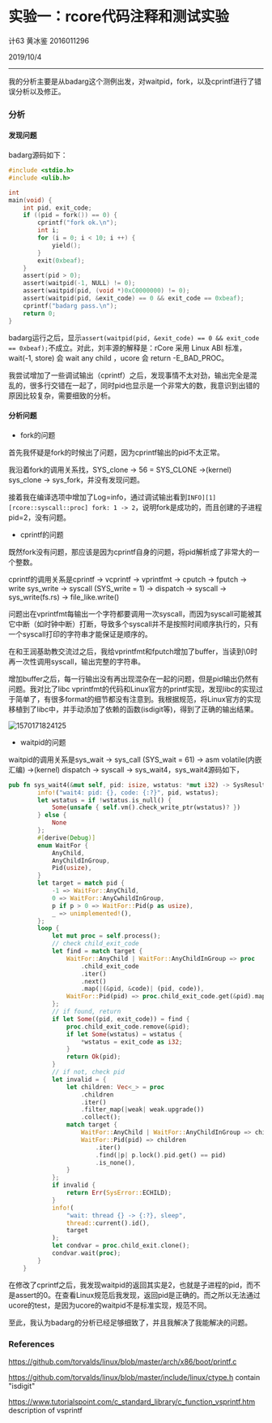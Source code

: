 # 实验一：rcore代码注释和测试实验

计63 黄冰鉴 2016011296

2019/10/4

---



我的分析主要是从badarg这个测例出发，对waitpid，fork，以及cprintf进行了错误分析以及修正。



### 分析

#### 发现问题

badarg源码如下：

```c
#include <stdio.h>
#include <ulib.h>

int
main(void) {
    int pid, exit_code;
    if ((pid = fork()) == 0) {
        cprintf("fork ok.\n");
        int i;
        for (i = 0; i < 10; i ++) {
            yield();
        }
        exit(0xbeaf);
    }
    assert(pid > 0);
    assert(waitpid(-1, NULL) != 0);
    assert(waitpid(pid, (void *)0xC0000000) != 0);
    assert(waitpid(pid, &exit_code) == 0 && exit_code == 0xbeaf);
    cprintf("badarg pass.\n");
    return 0;
}
```

badarg运行之后，显示```assert(waitpid(pid, &exit_code) == 0 && exit_code == 0xbeaf);```不成立。对此，刘丰源的解释是：rCore 采用 Linux ABI 标准，wait(-1, store) 会 wait any child ，ucore 会 return -E_BAD_PROC。

我尝试增加了一些调试输出（cprintf）之后，发现事情不太对劲，输出完全是混乱的，很多行交错在一起了，同时pid也显示是一个非常大的数，我意识到出错的原因比较复杂，需要细致的分析。

#### 分析问题

- fork的问题

首先我怀疑是fork的时候出了问题，因为cprintf输出的pid不太正常。

我沿着fork的调用关系找，SYS_clone -> 56 = SYS_CLONE ->(kernel) sys_clone -> sys_fork，并没有发现问题。

接着我在编译选项中增加了Log=info，通过调试输出看到```INFO][1][rcore::syscall::proc] fork: 1 -> 2```，说明fork是成功的，而且创建的子进程pid=2，没有问题。

- cprintf的问题

既然fork没有问题，那应该是因为cprintf自身的问题，将pid解析成了非常大的一个整数。

cprintf的调用关系是cprintf -> vcprintf -> vprintfmt -> cputch -> fputch -> write sys_write -> syscall (SYS_write = 1) -> dispatch -> syscall -> sys_write(fs.rs) -> file_like.write()

问题出在vprintfmt每输出一个字符都要调用一次syscall，而因为syscall可能被其它中断（如时钟中断）打断，导致多个syscall并不是按照时间顺序执行的，只有一个syscall打印的字符串才能保证是顺序的。

在和王润基助教交流过之后，我给vprintfmt和fputch增加了buffer，当读到\0时再一次性调用syscall，输出完整的字符串。

增加buffer之后，每一行输出没有再出现混杂在一起的问题，但是pid输出仍然有问题。我对比了libc vprintfmt的代码和Linux官方的printf实现，发现libc的实现过于简单了，有很多format的细节都没有注意到。我根据规范，将Linux官方的实现移植到了libc中，并手动添加了依赖的函数(isdigit等)，得到了正确的输出结果。

![1570171824125](C:\Users\k_sir\AppData\Roaming\Typora\typora-user-images\1570171824125.png)

- waitpid的问题

waitpid的调用关系是sys_wait -> sys_call (SYS_wait = 61) -> asm volatile(内嵌汇编) ->(kernel) dispatch -> syscall -> sys_wait4，sys_wait4源码如下，

```rust
pub fn sys_wait4(&mut self, pid: isize, wstatus: *mut i32) -> SysResult {
        info!("wait4: pid: {}, code: {:?}", pid, wstatus);
        let wstatus = if !wstatus.is_null() {
            Some(unsafe { self.vm().check_write_ptr(wstatus)? })
        } else {
            None
        };
        #[derive(Debug)]
        enum WaitFor {
            AnyChild,
            AnyChildInGroup,
            Pid(usize),
        }
        let target = match pid {
            -1 => WaitFor::AnyChild,
            0 => WaitFor::AnyCwhildInGroup,
            p if p > 0 => WaitFor::Pid(p as usize),
            _ => unimplemented!(),
        };
        loop {
            let mut proc = self.process();
            // check child_exit_code
            let find = match target {
                WaitFor::AnyChild | WaitFor::AnyChildInGroup => proc
                    .child_exit_code
                    .iter()
                    .next()
                    .map(|(&pid, &code)| (pid, code)),
                WaitFor::Pid(pid) => proc.child_exit_code.get(&pid).map(|&code| (pid, code)),
            };
            // if found, return
            if let Some((pid, exit_code)) = find {
                proc.child_exit_code.remove(&pid);
                if let Some(wstatus) = wstatus {
                    *wstatus = exit_code as i32;
                }
                return Ok(pid);
            }
            // if not, check pid
            let invalid = {
                let children: Vec<_> = proc
                    .children
                    .iter()
                    .filter_map(|weak| weak.upgrade())
                    .collect();
                match target {
                    WaitFor::AnyChild | WaitFor::AnyChildInGroup => children.len() == 0,
                    WaitFor::Pid(pid) => children
                        .iter()
                        .find(|p| p.lock().pid.get() == pid)
                        .is_none(),
                }
            };
            if invalid {
                return Err(SysError::ECHILD);
            }
            info!(
                "wait: thread {} -> {:?}, sleep",
                thread::current().id(),
                target
            );
            let condvar = proc.child_exit.clone();
            condvar.wait(proc);
        }
    }
```

在修改了cprintf之后，我发现waitpid的返回其实是2，也就是子进程的pid，而不是assert的0。在查看Linux规范后我发现，返回pid是正确的。而之所以无法通过ucore的test，是因为ucore的waitpid不是标准实现，规范不同。

至此，我认为badarg的分析已经足够细致了，并且我解决了我能解决的问题。



### References

<https://github.com/torvalds/linux/blob/master/arch/x86/boot/printf.c>

<https://github.com/torvalds/linux/blob/master/include/linux/ctype.h> contain "isdigit"

<https://www.tutorialspoint.com/c_standard_library/c_function_vsprintf.htm> description of vsprintf